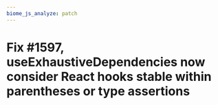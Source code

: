 ```yaml
---
biome_js_analyze: patch
---
```


# Fix #1597, useExhaustiveDependencies now consider React hooks stable within parentheses or type assertions
